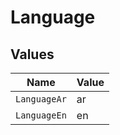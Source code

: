 # Language


## Values

| Name         | Value        |
| ------------ | ------------ |
| `LanguageAr` | ar           |
| `LanguageEn` | en           |
